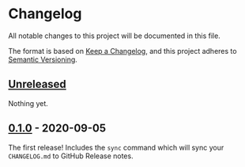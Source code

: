 # Changelog

All notable changes to this project will be documented in this file.

The format is based on [Keep a Changelog](https://keepachangelog.com/en/1.0.0/),
and this project adheres to [Semantic Versioning](https://semver.org/spec/v2.0.0.html).

## [Unreleased]

Nothing yet.

## [0.1.0] - 2020-09-05

The first release! Includes the `sync` command which will sync your `CHANGELOG.md` to GitHub Release notes.

[Unreleased]: https://github.com/dropseed/sitechecks/compare/v0.1.0...HEAD
[0.1.0]: https://github.com/dropseed/sitechecks/releases/tag/v0.1.0
